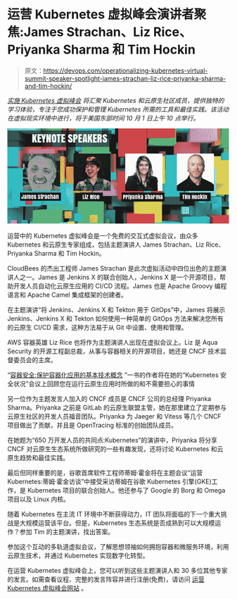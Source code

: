 # 运营 Kubernetes 虚拟峰会演讲者聚焦:James Strachan、Liz Rice、Priyanka Sharma 和 Tim Hockin

> 原文：<https://devops.com/operationalizing-kubernetes-virtual-summit-speaker-spotlight-james-strachan-liz-rice-priyanka-sharma-and-tim-hockin/>

[*实施 Kubernetes 虚拟峰会*](https://kubevirtual.com/) *将汇聚 Kubernetes 和云原生社区成员，提供独特的学习体验，专注于您成功保护和管理 Kubernetes 所需的工具和最佳实践。该活动在虚拟现实环境中进行，将于美国东部时间 10 月 1 日上午 10 点举行。*

![Operationalizing Kubernetes Virtual Summit - keynote speakers - James Strachan, Liz Rice, Priyanka Sharma, Tim Hockin](img/7a3aad5aa30f3acadd1ef2be5dd35aaf.png)

运营中的 Kubernetes 虚拟峰会是一个免费的交互式虚拟会议，由众多 Kubernetes 和云原生专家组成，包括主题演讲人 James Strachan、Liz Rice、Priyanka Sharma 和 Tim Hockin。

CloudBees 的杰出工程师 James Strachan 是此次虚拟活动中四位出色的主题演讲人之一。James 是 Jenkins X 的联合创始人，Jenkins X 是一个开源项目，帮助开发人员自动化云原生应用的 CI/CD 流程。James 也是 Apache Groovy 编程语言和 Apache Camel 集成框架的创建者。

在主题演讲“将 Jenkins、Jenkins X 和 Tekton 用于 GitOps”中，James 将展示 Jenkins、Jenkins X 和 Tekton 如何使用一种简单的 GitOps 方法来解决您所有的云原生 CI/CD 需求，这种方法易于从 Git 中设置、使用和管理。

AWS 容器英雄 Liz Rice 也将作为主题演讲人出现在虚拟会议上。Liz 是 Aqua Security 的开源工程副总裁，从事与容器相关的开源项目，她还是 CNCF 技术监督委员会的主席。

“[容器安全:保护容器化应用的基本技术概念](https://www.amazon.com/Container-Security-Fundamental-Containerized-Applications/dp/1492056707) ”一书的作者将在她的“Kubernetes 安全状况”会议上回顾您在运行云原生应用时所做的和不需要担心的事情

另一位作为主题发言人加入的 CNCF 成员是 CNCF 公司的总经理 Priyanka Sharma。Priyanka 之前是 GitLab 的云原生联盟主管，她在那里建立了定期参与云原生社区的开发人员福音团队。Priyanka 为 Jaeger 和 Vitess 等几个 CNCF 项目做出了贡献，并且是 OpenTracing 标准的创始团队成员。

在她题为“650 万开发人员的共同点:Kubernetes”的演讲中，Priyanka 将分享 CNCF 对云原生生态系统所做研究的一些有趣发现，还将讨论 Kubernetes 和云原生趋势和最佳实践。

最后但同样重要的是，谷歌首席软件工程师蒂姆·霍金将在主题会议“运营 Kubernetes:蒂姆·霍金访谈”中接受采访蒂姆在谷歌 Kubernetes 引擎(GKE)工作，是 Kubernetes 项目的联合创始人。他还参与了 Google 的 Borg 和 Omega 项目以及 Linux 内核。

随着 Kubernetes 在主流 IT 环境中不断获得动力，IT 团队将面临的下一个重大挑战是大规模运营该平台。但是，Kubernetes 生态系统是否成熟到可以大规模运作？参加 Tim 的主题演讲，找出答案。

参加这个互动的多轨道虚拟会议，了解思想领袖如何拥抱容器和微服务环境，利用云原生技术，并通过 Kubernetes 实现数字化转型。

在运营 Kubernetes 虚拟峰会上，您可以听到这些主题演讲人和 30 多位其他专家的发言。如需查看议程、完整的发言阵容并进行注册(免费)，请访问 [运营 Kubernetes 虚拟峰会网站](https://kubevirtual.com/) 。